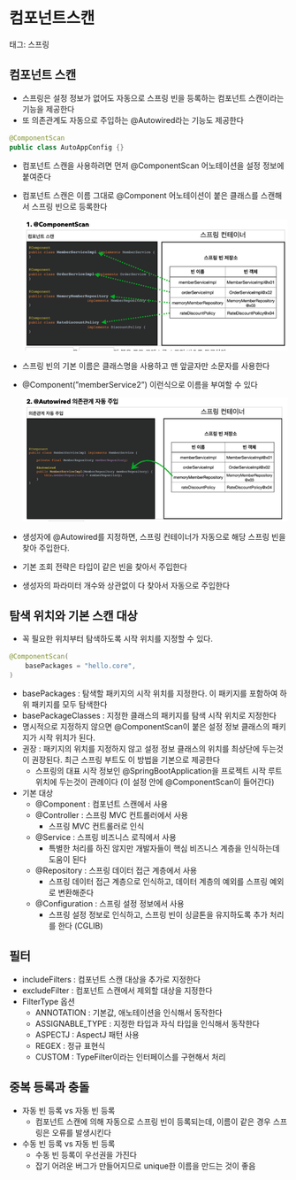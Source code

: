 # 컴포넌트스캔

태그: 스프링

## 컴포넌트 스캔

- 스프링은 설정 정보가 없어도 자동으로 스프링 빈을 등록하는 컴포넌트 스캔이라는 기능을 제공한다
- 또 의존관계도 자동으로 주입하는 @Autowired라는 기능도 제공한다

```java
@ComponentScan
public class AutoAppConfig {}
```

- 컴포넌트 스캔을 사용하려면 먼저 @ComponentScan 어노테이션을 설정 정보에 붙여준다
- 컴포넌트 스캔은 이름 그대로 @Component 어노테이션이 붙은 클래스를 스캔해서 스프링 빈으로 등록한다
    
    ![스크린샷 2023-01-09 오후 5.35.39.png](./%EC%BB%B4%ED%8F%AC%EB%84%8C%ED%8A%B8%EC%8A%A4%EC%BA%94/componentScan.png)
    
- 스프링 빈의 기본 이름은 클래스명을 사용하고 맨 앞글자만 소문자를 사용한다
- @Component(”memberService2”) 이런식으로 이름을 부여할 수 있다
    
    ![스크린샷 2023-01-09 오후 5.36.55.png](./%EC%BB%B4%ED%8F%AC%EB%84%8C%ED%8A%B8%EC%8A%A4%EC%BA%94/Autowired.png)
    
- 생성자에 @Autowired를 지정하면, 스프링 컨테이너가 자동으로 해당 스프링 빈을 찾아 주입한다.
- 기본 조회 전략은 타입이 같은 빈을 찾아서 주입한다
- 생성자의 파라미터 개수와 상관없이 다 찾아서 자동으로 주입한다

## 탐색 위치와 기본 스캔 대상

- 꼭 필요한 위치부터 탐색하도록 시작 위치를 지정할 수 있다.

```java
@ComponentScan(
	basePackages = "hello.core",
)
```

- basePackages : 탐색할 패키지의 시작 위치를 지정한다. 이 패키지를 포함하여 하위 패키지를 모두 탐색한다
- basePackageClasses : 지정한 클래스의 패키지를 탐색 시작 위치로 지정한다
- 명시적으로 지정하지 않으면 @ComponentScan이 붙은 설정 정보 클래스의 패키지가 시작 위치가 된다.
- 권장 : 패키지의 위치를 지정하지 않고 설정 정보 클래스의 위치를 최상단에 두는것이 권장된다. 최근 스프링 부트도 이 방법을 기본으로 제공한다
    - 스프링의 대표 시작 정보인 @SpringBootApplication을 프로젝트 시작 루트 위치에 두는것이 관례이다 (이 설정 안에 @ComponentScan이 들어간다)
- 기본 대상
    - @Component : 컴포넌트 스캔에서 사용
    - @Controller : 스프링 MVC 컨트롤러에서 사용
        - 스프링 MVC 컨트롤러로 인식
    - @Service : 스프링 비즈니스 로직에서 사용
        - 특별한 처리를 하진 않지만 개발자들이 핵심 비즈니스 계층을 인식하는데 도움이 된다
    - @Repository : 스프링 데이터 접근 계층에서 사용
        - 스프링 데이터 접근 계층으로 인식하고, 데이터 계층의 예외를 스프링 예외로 변환해준다
    - @Configuration : 스프링 설정 정보에서 사용
        - 스프링 설정 정보로 인식하고, 스프링 빈이 싱글톤을 유지하도록 추가 처리를 한다 (CGLIB)

## 필터

- includeFilters : 컴포넌트 스캔 대상을 추가로 지정한다
- excludeFilter : 컴포넌트 스캔에서 제외할 대상을 지정한다
- FilterType 옵션
    - ANNOTATION : 기본값, 애노테이션을 인식해서 동작한다
    - ASSIGNABLE_TYPE : 지정한 타입과 자식 타입을 인식해서 동작한다
    - ASPECTJ : AspectJ 패턴 사용
    - REGEX : 정규 표현식
    - CUSTOM : TypeFilter이라는 인터페이스를 구현해서 처리

## 중복 등록과 충돌

- 자동 빈 등록 vs 자동 빈 등록
    - 컴포넌트 스캔에 의해 자동으로 스프링 빈이 등록되는데, 이름이 같은 경우 스프링은 오류를 발생시킨다
- 수동 빈 등록 vs 자동 빈 등록
    - 수동 빈 등록이 우선권을 가진다
    - 잡기 어려운 버그가 만들어지므로 unique한 이름을 만드는 것이 좋음